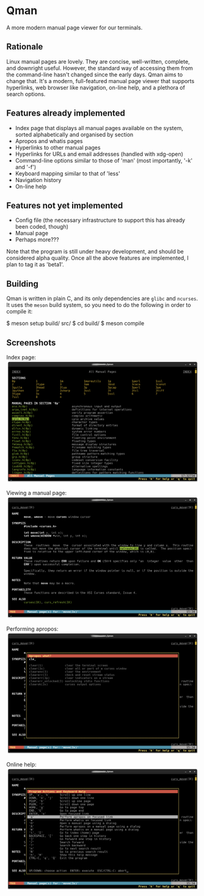 # Qman
A more modern manual page viewer for our terminals.

## Rationale
Linux manual pages are lovely. They are concise, well-written, complete, and downright useful. However, the standard way of accessing them from the command-line hasn't changed since the early days. Qman aims to change that. It's a modern, full-featured manual page viewer that supports hyperlinks, web browser like navigation, on-line help, and a plethora of search options.

## Features already implemented
- Index page that displays all manual pages available on the system, sorted alphabetically and organised by section
- Apropos and whatis pages
- Hyperlinks to other manual pages
- Hyperlinks for URLs and email addresses (handled with xdg-open)
- Command-line options similar to those of 'man' (most importantly, '-k' and '-f')
- Keyboard mapping similar to that of 'less'
- Navigation history
- On-line help

## Features not yet implemented
- Config file (the necessary infrastructure to support this has already been coded, though)
- Manual page
- Perhaps more???

Note that the program is still under heavy development, and should be considered alpha quality. Once all the above features are implemented, I plan to tag it as 'beta1'.

## Building
Qman is written in plain C, and its only dependencies are `glibc` and `ncurses`. It uses the `meson` build system, so you need to do the following in order to compile it:

  $ meson setup build/ src/
  $ cd build/
  $ meson compile

## Screenshots

Index page:
![Index Page](/screenshots/qman_index.png)

Viewing a manual page:
![Viewing a Manual Page](/screenshots/qman_man.png)

Performing apropos:
![Performing Apropos](/screenshots/qman_apropos.png)

Online help:
![On-line Help](/screenshots/qman_help.png)

